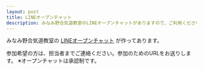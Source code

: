 ```yaml
---
layout: post
title: LINEオープンチャット 
description: みなみ野合気道教室のLINEオープンチャットがありますので、ご利用ください
---
```


[OpenChat]:https://guide.line.me/ja/services/openchat.html

みなみ野合気道教室の [LINEオープンチャット][OpenChat] が作ってあります。

参加希望の方は、担当者までご連絡ください。参加のためのURLをお送りします。
※オープンチャットは承認制です。
